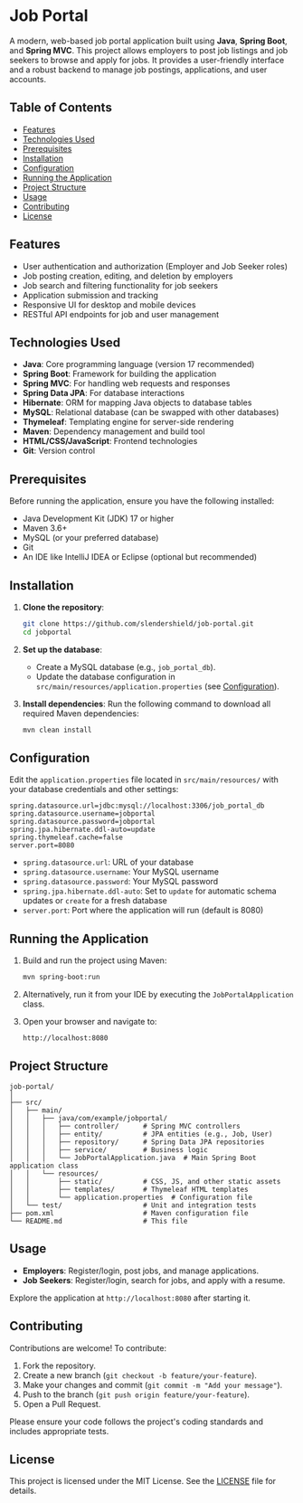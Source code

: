 # Job Portal

A modern, web-based job portal application built using **Java**, **Spring Boot**, and **Spring MVC**. This project allows employers to post job listings and job seekers to browse and apply for jobs. 
It provides a user-friendly interface and a robust backend to manage job postings, applications, and user accounts.

## Table of Contents
- [Features](#features)
- [Technologies Used](#technologies-used)
- [Prerequisites](#prerequisites)
- [Installation](#installation)
- [Configuration](#configuration)
- [Running the Application](#running-the-application)
- [Project Structure](#project-structure)
- [Usage](#usage)
- [Contributing](#contributing)
- [License](#license)

## Features
- User authentication and authorization (Employer and Job Seeker roles)
- Job posting creation, editing, and deletion by employers
- Job search and filtering functionality for job seekers
- Application submission and tracking
- Responsive UI for desktop and mobile devices
- RESTful API endpoints for job and user management

## Technologies Used
- **Java**: Core programming language (version 17 recommended)
- **Spring Boot**: Framework for building the application
- **Spring MVC**: For handling web requests and responses
- **Spring Data JPA**: For database interactions
- **Hibernate**: ORM for mapping Java objects to database tables
- **MySQL**: Relational database (can be swapped with other databases)
- **Thymeleaf**: Templating engine for server-side rendering
- **Maven**: Dependency management and build tool
- **HTML/CSS/JavaScript**: Frontend technologies
- **Git**: Version control

## Prerequisites
Before running the application, ensure you have the following installed:
- Java Development Kit (JDK) 17 or higher
- Maven 3.6+
- MySQL (or your preferred database)
- Git
- An IDE like IntelliJ IDEA or Eclipse (optional but recommended)

## Installation
1. **Clone the repository**:
   ```bash
   git clone https://github.com/slendershield/job-portal.git
   cd jobportal
   ```

2. **Set up the database**:
   - Create a MySQL database (e.g., `job_portal_db`).
   - Update the database configuration in `src/main/resources/application.properties` (see [Configuration](#configuration)).

3. **Install dependencies**:
   Run the following command to download all required Maven dependencies:
   ```bash
   mvn clean install
   ```

## Configuration
Edit the `application.properties` file located in `src/main/resources/` with your database credentials and other settings:
```properties
spring.datasource.url=jdbc:mysql://localhost:3306/job_portal_db
spring.datasource.username=jobportal
spring.datasource.password=jobportal
spring.jpa.hibernate.ddl-auto=update
spring.thymeleaf.cache=false
server.port=8080
```

- `spring.datasource.url`: URL of your database
- `spring.datasource.username`: Your MySQL username
- `spring.datasource.password`: Your MySQL password
- `spring.jpa.hibernate.ddl-auto`: Set to `update` for automatic schema updates or `create` for a fresh database
- `server.port`: Port where the application will run (default is 8080)

## Running the Application
1. Build and run the project using Maven:
   ```bash
   mvn spring-boot:run
   ```
2. Alternatively, run it from your IDE by executing the `JobPortalApplication` class.

3. Open your browser and navigate to:
   ```
   http://localhost:8080
   ```

## Project Structure
```
job-portal/
│
├── src/
│   ├── main/
│   │   ├── java/com/example/jobportal/
│   │   │   ├── controller/      # Spring MVC controllers
│   │   │   ├── entity/          # JPA entities (e.g., Job, User)
│   │   │   ├── repository/      # Spring Data JPA repositories
│   │   │   ├── service/         # Business logic
│   │   │   └── JobPortalApplication.java  # Main Spring Boot application class
│   │   └── resources/
│   │       ├── static/          # CSS, JS, and other static assets
│   │       ├── templates/       # Thymeleaf HTML templates
│   │       └── application.properties  # Configuration file
│   └── test/                    # Unit and integration tests
├── pom.xml                      # Maven configuration file
└── README.md                    # This file
```

## Usage
- **Employers**: Register/login, post jobs, and manage applications.
- **Job Seekers**: Register/login, search for jobs, and apply with a resume.

Explore the application at `http://localhost:8080` after starting it.

## Contributing
Contributions are welcome! To contribute:
1. Fork the repository.
2. Create a new branch (`git checkout -b feature/your-feature`).
3. Make your changes and commit (`git commit -m "Add your message"`).
4. Push to the branch (`git push origin feature/your-feature`).
5. Open a Pull Request.

Please ensure your code follows the project's coding standards and includes appropriate tests.

## License
This project is licensed under the MIT License. See the [LICENSE](LICENSE) file for details.
